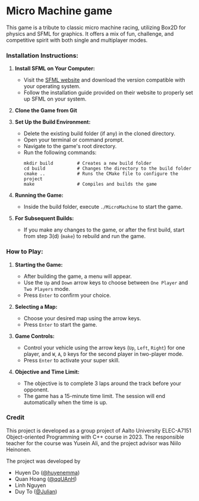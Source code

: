# Micro Machine game

This game is a tribute to classic micro machine racing, utilizing Box2D for physics and SFML for graphics. It offers a mix of fun, challenge, and competitive spirit with both single and multiplayer modes.

### Installation Instructions:

1. **Install SFML on Your Computer:**
   - Visit the [SFML website](https://www.sfml-dev.org/download.php) and download the version compatible with your operating system.
   - Follow the installation guide provided on their website to properly set up SFML on your system.

2. **Clone the Game from Git**

3. **Set Up the Build Environment:**
   - Delete the existing build folder (if any) in the cloned directory.
   - Open your terminal or command prompt.
   - Navigate to the game's root directory.
   - Run the following commands:
     ```
     mkdir build         # Creates a new build folder
     cd build            # Changes the directory to the build folder
     cmake ..            # Runs the CMake file to configure the project
     make                # Compiles and builds the game
     ```

4. **Running the Game:**
   - Inside the build folder, execute `./MicroMachine` to start the game.

5. **For Subsequent Builds:**
   - If you make any changes to the game, or after the first build, start from step 3(d) (`make`) to rebuild and run the game.

### How to Play:

1. **Starting the Game:**
   - After building the game, a menu will appear.
   - Use the `Up` and `Down` arrow keys to choose between `One Player` and `Two Players` mode.
   - Press `Enter` to confirm your choice.

2. **Selecting a Map:**
   - Choose your desired map using the arrow keys.
   - Press `Enter` to start the game.

3. **Game Controls:**
   - Control your vehicle using the arrow keys (`Up`, `Left`, `Right`) for one player, and `W`, `A`, `D` keys for the second player in two-player mode.
   - Press `Enter` to activate your super skill.

4. **Objective and Time Limit:**
   - The objective is to complete 3 laps around the track before your opponent.
   - The game has a 15-minute time limit. The session will end automatically when the time is up.

### Credit

This project is developed as a group project of Aalto University ELEC-A7151 Object-oriented Programming with C++ course in 2023. The responsible teacher for the course was Yusein Ali, and the project advisor was Niilo Heinonen.

The project was developed by

- Huyen Do ([@huyenemma](https://github.com/huyenemma))
- Quan Hoang ([@qqUAnH](https://github.com/qqUAnH))
- Linh Nguyen 
- Duy To ([@Julian](https://github.com/ponyo19))
